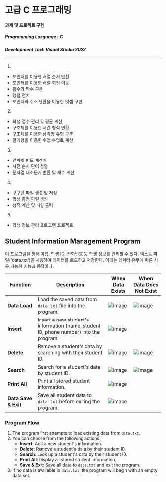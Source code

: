 # 고급 C 프로그래밍
#### 과제 및 프로젝트 구현 
##### Programming Language : C 
##### Development Tool: Visual Studio 2022
---
1.
- 포인터를 이용핸 배열 순서 반전
- 포인터를 이용한 배열 회전 이동
- 홀수와 짝수 구분
- 행렬 전치
- 포인터와 주소 반환을 이용한 덧셈 구현
2.
- 학생 점수 관리 및 평균 계산
- 구조체를 이용한 시간 형식 변환
- 구조체를 이용한 삼각형 유형 구분
- 열거형을 이용한 수업 수업료 계산
3.
- 알파벳 빈도 계산기
- 사전 순서 단어 정렬
- 문자열 대소문자 변환 및 개수 계산
4.
- 구구단 파일 생성 및 저장
- 학생 총점 파일 생성
- 성적 계산 및 파일 출력
5.
- 학생 정보 관리 프로그램 프로젝트

## Student Information Management Program
이 프로그램을 통해 이름, 학생 ID, 전화번호 등 학생 정보를 관리할 수 있다. 텍스트 파일('data.txt')을 사용하여 데이터를 로드하고 저장한다. 아래는 데이터 유무에 따른 사용 가능한 기능과 동작이다.

| **Function**            | **Description**                                                                                | **When Data Exists**                                                                                        | **When Data Does Not Exist**                                                             |
|-------------------------|------------------------------------------------------------------------------------------------|-------------------------------------------------------------------------------------------------------------|------------------------------------------------------------------------------------------|
| **Data Load**            | Load the saved data from `data.txt` file into the program.                                    | ![image](https://github.com/user-attachments/assets/e46ce619-84fa-41fd-b8a1-7f81f5d21e7f)                   | ![image](https://github.com/user-attachments/assets/7b2f6bfb-dcc4-40e0-a6db-47076c371dde)|
| **Insert**               | Insert a new student's information (name, student ID, phone number) into the program.         | ![image](https://github.com/user-attachments/assets/631d96b1-f5ba-43c2-89e6-acad25858a21)                                                                                                              |
| **Delete**               | Remove a student's data by searching with their student ID.                                   | ![image](https://github.com/user-attachments/assets/8d6e089a-ec30-4265-8c11-b41333d38734)                   | ![image](https://github.com/user-attachments/assets/c24dc48a-44fe-4095-a959-1d4a713b546b)|
| **Search**               | Search for a student's data by student ID.                                                    | ![image](https://github.com/user-attachments/assets/4f88ddaf-0dfa-438d-a70e-633b88569434)                   | ![image](https://github.com/user-attachments/assets/09ff6f82-9742-448e-91b2-2c493da90f25)|
| **Print All**            | Print all stored student information.                                                         | ![image](https://github.com/user-attachments/assets/139fd6ba-026e-4716-810e-41ace71ca73a)                                                                                                              |
| **Data Save & Exit**     | Save all student data to `data.txt` before exiting the program.                               | ![image](https://github.com/user-attachments/assets/6240faad-4fb0-4ffe-a9d7-35282a0b7abd)                                                                                                              |

### Program Flow

1. The program first attempts to load existing data from `data.txt`.
2. You can choose from the following actions:
   - **Insert**: Add a new student's information.
   - **Delete**: Remove a student's data by their student ID.
   - **Search**: Look up a student's data by their student ID.
   - **Print All**: Display all stored student information.
   - **Save & Exit**: Save all data to `data.txt` and exit the program.
3. If no data is available in `data.txt`, the program will begin with an empty data set.

